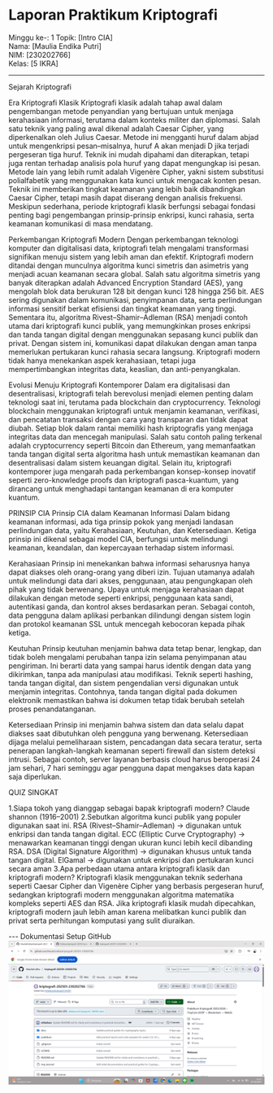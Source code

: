 # Laporan Praktikum Kriptografi
Minggu ke-: 1
Topik: [Intro CIA]  
Nama: [Maulia Endika Putri]  
NIM: [230202766]  
Kelas: [5 IKRA]  

---
Sejarah Kriptografi

Era Kriptografi Klasik Kriptografi klasik adalah tahap awal dalam pengembangan metode penyandian yang bertujuan untuk menjaga kerahasiaan informasi, terutama dalam konteks militer dan diplomasi. Salah satu teknik yang paling awal dikenal adalah Caesar Cipher, yang diperkenalkan oleh Julius Caesar. Metode ini mengganti huruf dalam abjad untuk mengenkripsi pesan–misalnya, huruf A akan menjadi D jika terjadi pergeseran tiga huruf. Teknik ini mudah dipahami dan diterapkan, tetapi juga rentan terhadap analisis pola huruf yang dapat mengungkap isi pesan. Metode lain yang lebih rumit adalah Vigenère Cipher, yakni sistem substitusi polialfabetik yang menggunakan kata kunci untuk mengacak konten pesan. Teknik ini memberikan tingkat keamanan yang lebih baik dibandingkan Caesar Cipher, tetapi masih dapat diserang dengan analisis frekuensi. Meskipun sederhana, periode kriptografi klasik berfungsi sebagai fondasi penting bagi pengembangan prinsip-prinsip enkripsi, kunci rahasia, serta keamanan komunikasi di masa mendatang.

Perkembangan Kriptografi Modern Dengan perkembangan teknologi komputer dan digitalisasi data, kriptografi telah mengalami transformasi signifikan menuju sistem yang lebih aman dan efektif. Kriptografi modern ditandai dengan munculnya algoritma kunci simetris dan asimetris yang menjadi acuan keamanan secara global. Salah satu algoritma simetris yang banyak diterapkan adalah Advanced Encryption Standard (AES), yang mengolah blok data berukuran 128 bit dengan kunci 128 hingga 256 bit. AES sering digunakan dalam komunikasi, penyimpanan data, serta perlindungan informasi sensitif berkat efisiensi dan tingkat keamanan yang tinggi. Sementara itu, algoritma Rivest–Shamir–Adleman (RSA) menjadi contoh utama dari kriptografi kunci publik, yang memungkinkan proses enkripsi dan tanda tangan digital dengan menggunakan sepasang kunci publik dan privat. Dengan sistem ini, komunikasi dapat dilakukan dengan aman tanpa memerlukan pertukaran kunci rahasia secara langsung. Kriptografi modern tidak hanya menekankan aspek kerahasiaan, tetapi juga mempertimbangkan integritas data, keaslian, dan anti-penyangkalan.

Evolusi Menuju Kriptografi Kontemporer Dalam era digitalisasi dan desentralisasi, kriptografi telah berevolusi menjadi elemen penting dalam teknologi saat ini, terutama pada blockchain dan cryptocurrency. Teknologi blockchain menggunakan kriptografi untuk menjamin keamanan, verifikasi, dan pencatatan transaksi dengan cara yang transparan dan tidak dapat diubah. Setiap blok dalam rantai memiliki hash kriptografis yang menjaga integritas data dan mencegah manipulasi. Salah satu contoh paling terkenal adalah cryptocurrency seperti Bitcoin dan Ethereum, yang memanfaatkan tanda tangan digital serta algoritma hash untuk memastikan keamanan dan desentralisasi dalam sistem keuangan digital. Selain itu, kriptografi kontemporer juga mengarah pada perkembangan konsep-konsep inovatif seperti zero-knowledge proofs dan kriptografi pasca-kuantum, yang dirancang untuk menghadapi tantangan keamanan di era komputer kuantum.

PRINSIP CIA 
Prinsip CIA dalam Keamanan Informasi Dalam bidang keamanan informasi, ada tiga prinsip pokok yang menjadi landasan perlindungan data, yaitu Kerahasiaan, Keutuhan, dan Ketersediaan. Ketiga prinsip ini dikenal sebagai model CIA, berfungsi untuk melindungi keamanan, keandalan, dan kepercayaan terhadap sistem informasi.

Kerahasiaan Prinsip ini menekankan bahwa informasi seharusnya hanya dapat diakses oleh orang-orang yang diberi izin. Tujuan utamanya adalah untuk melindungi data dari akses, penggunaan, atau pengungkapan oleh pihak yang tidak berwenang. Upaya untuk menjaga kerahasiaan dapat dilakukan dengan metode seperti enkripsi, penggunaan kata sandi, autentikasi ganda, dan kontrol akses berdasarkan peran. Sebagai contoh, data pengguna dalam aplikasi perbankan dilindungi dengan sistem login dan protokol keamanan SSL untuk mencegah kebocoran kepada pihak ketiga.

Keutuhan Prinsip keutuhan menjamin bahwa data tetap benar, lengkap, dan tidak boleh mengalami perubahan tanpa izin selama penyimpanan atau pengiriman. Ini berarti data yang sampai harus identik dengan data yang dikirimkan, tanpa ada manipulasi atau modifikasi. Teknik seperti hashing, tanda tangan digital, dan sistem pengendalian versi digunakan untuk menjamin integritas. Contohnya, tanda tangan digital pada dokumen elektronik memastikan bahwa isi dokumen tetap tidak berubah setelah proses penandatanganan.

Ketersediaan Prinsip ini menjamin bahwa sistem dan data selalu dapat diakses saat dibutuhkan oleh pengguna yang berwenang. Ketersediaan dijaga melalui pemeliharaan sistem, pencadangan data secara teratur, serta penerapan langkah-langkah keamanan seperti firewall dan sistem deteksi intrusi. Sebagai contoh, server layanan berbasis cloud harus beroperasi 24 jam sehari, 7 hari seminggu agar pengguna dapat mengakses data kapan saja diperlukan.

QUIZ SINGKAT

1.Siapa tokoh yang dianggap sebagai bapak kriptografi modern? Claude shannon (1916–2001)
2.Sebutkan algoritma kunci publik yang populer digunakan saat ini. RSA (Rivest–Shamir–Adleman) → digunakan untuk enkripsi dan tanda tangan digital. ECC (Elliptic Curve Cryptography) → menawarkan keamanan tinggi dengan ukuran kunci lebih kecil dibanding RSA. DSA (Digital Signature Algorithm) → digunakan khusus untuk tanda tangan digital. ElGamal → digunakan untuk enkripsi dan pertukaran kunci secara aman
3.Apa perbedaan utama antara kriptografi klasik dan kriptografi modern? Kriptografi klasik menggunakan teknik sederhana seperti Caesar Cipher dan Vigenère Cipher yang berbasis pergeseran huruf, sedangkan kriptografi modern menggunakan algoritma matematika kompleks seperti AES dan RSA. Jika kriptografi klasik mudah dipecahkan, kriptografi modern jauh lebih aman karena melibatkan kunci publik dan privat serta perhitungan komputasi yang sulit diuraikan. 

--- Dokumentasi Setup GitHub
![Setup GitHub](screenshoots/repo_setup.png)
